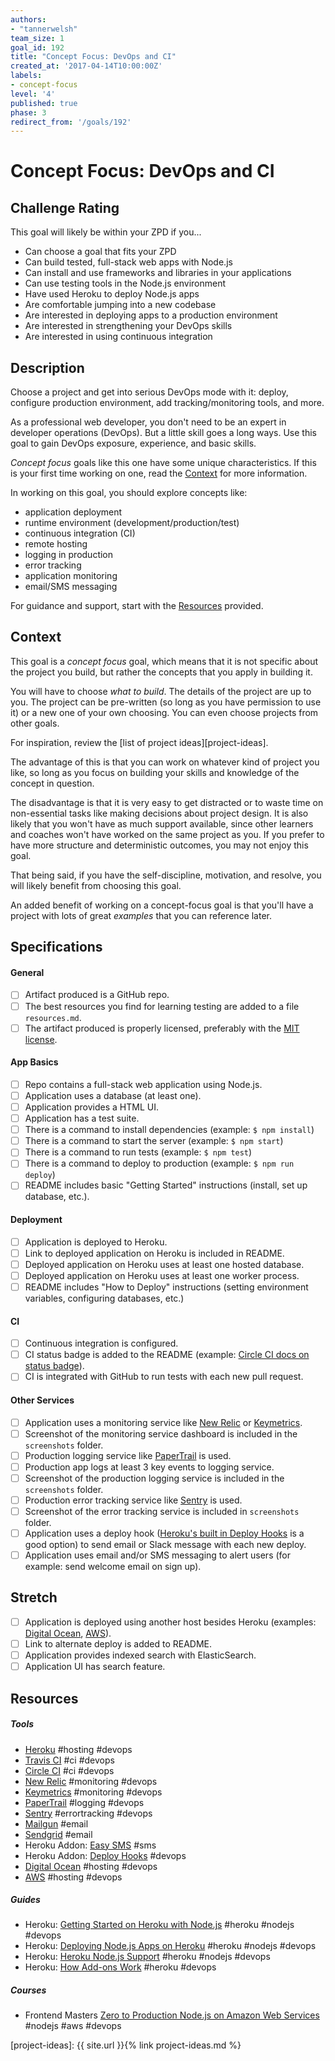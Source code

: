 ```yaml
---
authors:
- "tannerwelsh"
team_size: 1
goal_id: 192
title: "Concept Focus: DevOps and CI"
created_at: '2017-04-14T10:00:00Z'
labels:
- concept-focus
level: '4'
published: true
phase: 3
redirect_from: '/goals/192'
---
```


# Concept Focus: DevOps and CI

## Challenge Rating

This goal will likely be within your ZPD if you...

- Can choose a goal that fits your ZPD
- Can build tested, full-stack web apps with Node.js
- Can install and use frameworks and libraries in your applications
- Can use testing tools in the Node.js environment
- Have used Heroku to deploy Node.js apps
- Are comfortable jumping into a new codebase
- Are interested in deploying apps to a production environment
- Are interested in strengthening your DevOps skills
- Are interested in using continuous integration

## Description

Choose a project and get into serious DevOps mode with it: deploy, configure production environment, add tracking/monitoring tools, and more.

As a professional web developer, you don't need to be an expert in developer operations (DevOps). But a little skill goes a long ways. Use this goal to gain DevOps exposure, experience, and basic skills.

_Concept focus_ goals like this one have some unique characteristics. If this is your first time working on one, read the [Context](#context) for more information.

In working on this goal, you should explore concepts like:

- application deployment
- runtime environment (development/production/test)
- continuous integration (CI)
- remote hosting
- logging in production
- error tracking
- application monitoring
- email/SMS messaging

For guidance and support, start with the [Resources](#resources) provided.

## Context

This goal is a _concept focus_ goal, which means that it is not specific about the project you build, but rather the concepts that you apply in building it.

You will have to choose _what to build_. The details of the project are up to you. The project can be pre-written (so long as you have permission to use it) or a new one of your own choosing. You can even choose projects from other goals.

For inspiration, review the [list of project ideas][project-ideas].

The advantage of this is that you can work on whatever kind of project you like, so long as you focus on building your skills and knowledge of the concept in question.

The disadvantage is that it is very easy to get distracted or to waste time on non-essential tasks like making decisions about project design. It is also likely that you won't have as much support available, since other learners and coaches won't have worked on the same project as you. If you prefer to have more structure and deterministic outcomes, you may not enjoy this goal.

That being said, if you have the self-discipline, motivation, and resolve, you will likely benefit from choosing this goal.

An added benefit of working on a concept-focus goal is that you'll have a project with lots of great _examples_ that you can reference later.

## Specifications

#### General

- [ ] Artifact produced is a GitHub repo.
- [ ] The best resources you find for learning testing are added to a file `resources.md`.
- [ ] The artifact produced is properly licensed, preferably with the [MIT license][mit-license].

#### App Basics

- [ ] Repo contains a full-stack web application using Node.js.
- [ ] Application uses a database (at least one).
- [ ] Application provides a HTML UI.
- [ ] Application has a test suite.
- [ ] There is a command to install dependencies (example: `$ npm install`)
- [ ] There is a command to start the server (example: `$ npm start`)
- [ ] There is a command to run tests (example: `$ npm test`)
- [ ] There is a command to deploy to production (example: `$ npm run deploy`)
- [ ] README includes basic "Getting Started" instructions (install, set up database, etc.).

#### Deployment

- [ ] Application is deployed to Heroku.
- [ ] Link to deployed application on Heroku is included in README.
- [ ] Deployed application on Heroku uses at least one hosted database.
- [ ] Deployed application on Heroku uses at least one worker process.
- [ ] README includes "How to Deploy" instructions (setting environment variables, configuring databases, etc.)

#### CI

- [ ] Continuous integration is configured.
- [ ] CI status badge is added to the README (example: [Circle CI docs on status badge](https://circleci.com/docs/1.0/status-badges/)).
- [ ] CI is integrated with GitHub to run tests with each new pull request.

#### Other Services

- [ ] Application uses a monitoring service like [New Relic](https://newrelic.com/) or [Keymetrics](https://keymetrics.io/).
- [ ] Screenshot of the monitoring service dashboard is included in the `screenshots` folder.
- [ ] Production logging service like [PaperTrail](https://papertrailapp.com/) is used.
- [ ] Production app logs at least 3 key events to logging service.
- [ ] Screenshot of the production logging service is included in the `screenshots` folder.
- [ ] Production error tracking service like [Sentry](https://sentry.io/welcome/) is used.
- [ ] Screenshot of the error tracking service is included in `screenshots` folder.
- [ ] Application uses a deploy hook ([Heroku's built in Deploy Hooks](https://elements.heroku.com/addons/deployhooks) is a good option) to send email or Slack message with each new deploy.
- [ ] Application uses email and/or SMS messaging to alert users (for example: send welcome email on sign up).

## Stretch

- [ ] Application is deployed using another host besides Heroku (examples: [Digital Ocean](https://www.digitalocean.com/), [AWS](https://aws.amazon.com/)).
- [ ] Link to alternate deploy is added to README.
- [ ] Application provides indexed search with ElasticSearch.
- [ ] Application UI has search feature.

## Resources

##### Tools

- [Heroku](https://www.heroku.com/) #hosting #devops
- [Travis CI](https://travis-ci.org/) #ci #devops
- [Circle CI](https://circleci.com) #ci #devops
- [New Relic](https://newrelic.com/) #monitoring #devops
- [Keymetrics](https://keymetrics.io/) #monitoring #devops
- [PaperTrail](https://papertrailapp.com/) #logging #devops
- [Sentry](https://sentry.io/welcome/) #errortracking #devops
- [Mailgun](https://www.mailgun.com/) #email
- [Sendgrid](https://sendgrid.com/) #email
- Heroku Addon: [Easy SMS](https://elements.heroku.com/addons/easysms) #sms
- Heroku Addon: [Deploy Hooks](https://elements.heroku.com/addons/deployhooks) #devops
- [Digital Ocean](https://www.digitalocean.com/) #hosting #devops
- [AWS](https://aws.amazon.com/) #hosting #devops

##### Guides

- Heroku: [Getting Started on Heroku with Node.js](https://devcenter.heroku.com/articles/getting-started-with-nodejs) #heroku #nodejs #devops
- Heroku: [Deploying Node.js Apps on Heroku](https://devcenter.heroku.com/articles/deploying-nodejs) #heroku #nodejs #devops
- Heroku: [Heroku Node.js Support](https://devcenter.heroku.com/articles/nodejs-support) #heroku #nodejs #devops
- Heroku: [How Add-ons Work](https://devcenter.heroku.com/articles/how-add-ons-work) #heroku #devops

##### Courses

- Frontend Masters [Zero to Production Node.js on Amazon Web Services](https://frontendmasters.com/courses/production-node-aws/) #nodejs #aws #devops

[mit-license]: https://opensource.org/licenses/MIT
[project-ideas]: {{ site.url }}{% link project-ideas.md %}
